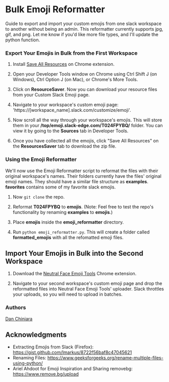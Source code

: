 # Bulk Emoji Reformatter

Guide to export and import your custom emojis from one slack workspace to another without being an admin. This reformatter currently supports jpg, gif, and png. Let me know if you'd like more file types, and I'll update the python function. 

### Export Your Emojis in Bulk from the First Workspace

1. Install [Save All Resources](https://chrome.google.com/webstore/detail/save-all-resources/abpdnfjocnmdomablahdcfnoggeeiedb?hl=en-US) on Chrome extension.

2. Open your Developer Tools window on Chrome using Ctrl Shift J (on Windows), Ctrl Option J (on Mac), or Chrome's More Tools.

3. Click on **ResourceSaver**. Now you can download your resource files from your Custom Slack Emoji page.

4. Navigate to your workspace's custom emoji page: 'https://[workspace_name].slack.com/customize/emoji'.

5. Now scroll all the way through your workspace's emojis. This will store them in your **/top/emoji.slack-edge.com/T024FPYBQ/** folder. You can view it by going to the **Sources** tab in Developer Tools.

6. Once you have collected all the emojis, click "Save All Resources" on the **ResourcesSaver** tab to download the zip file.

### Using the Emoji Reformatter 

We'll now use the Emoji Reformatter script to reformat the files with their original workspace's names. Their folders currently have the files' original emoji names. They should have a similar file structure as **examples**. **favorites** contains some of my favorite slack emojis.

1. Now `git clone` the repo.

2. Reformat **T024FPYBQ** to **emojis**. (Note: Feel free to test the repo's functionality by renaming **examples** to **emojis**.)

3. Place **emojis** inside the **emoji_reformatter** directory.

4. Run `python emoji_reformatter.py`. This will create a folder called **formatted_emojis** with all the refomatted emoji files.

## Import Your Emojis in Bulk into the Second Workspace

1. Download the [Neutral Face Emoji Tools](https://chrome.google.com/webstore/detail/neutral-face-emoji-tools/anchoacphlfbdomdlomnbbfhcmcdmjej) Chrome extension.

2. Navigate to your second workspace's custom emoji page and drop the reformatted files into Neutral Face Emoji Tools' uploader. Slack throttles your uploads, so you will need to upload in batches. 

### Authors

[Dan Chiniara](https://github.com/djchinia)

## Acknowledgments

* Extracting Emojis from Slack (Firefox): https://gist.github.com/lmarkus/8722f56baf8c47045621 
* Renaming Files: https://www.geeksforgeeks.org/rename-multiple-files-using-python/ 
* Ariel Ahdoot for Emoji Inspiration and Sharing removebg: https://www.remove.bg/upload
